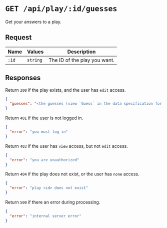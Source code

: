 # `GET /api/play/:id/guesses`

Get your answers to a play.

## Request

| Name | Values | Description |
|-|-|-|
| `:id` | `string` | The ID of the play you want. |

## Responses

Return `200` if the play exists, and the user has `edit` access.

```json
{
  "guesses": "<the guesses (view `Guess` in the data specification for more information)>..."
}
```

Return `401` if the user is not logged in.

```json
{
  "error": "you must log in"
}
```

Return `403` if the user has `view` access, but not `edit` access.

```json
{
  "error": "you are unauthorized"
}
```

Return `404` if the play does not exist, or the user has `none` access.

```json
{
  "error": "play <id> does not exist"
}
```

Return `500` if there an error during processing.

```json
{
  "error": "internal server error"
}
```